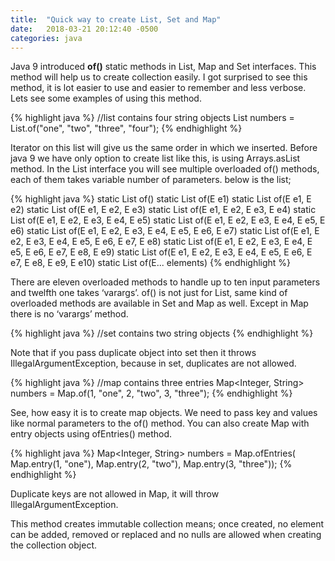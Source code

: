 ```yaml
---
title:  "Quick way to create List, Set and Map"
date:   2018-03-21 20:12:40 -0500
categories: java
---
```


Java 9 introduced **of()** static methods in List, Map and Set interfaces. This method will help us to create collection easily. I got surprised to see this method, it is lot easier to use and easier to remember and less verbose. Lets see some examples of using this method.

{% highlight java %}
//list contains four string objects
List<String> numbers = List.of("one", "two", "three", "four");
{% endhighlight %}

Iterator on this list will give us the same order in which we inserted. Before java 9 we have only option to create list like this, is using Arrays.asList method. In the List interface you will see multiple overloaded of() methods, each of them takes variable number of parameters.  below is the list;

{% highlight java %}
static <E> List<E> of​()
static <E> List<E> of​(E e1)
static <E> List<E> of​(E e1, E e2)
static <E> List<E> of​(E e1, E e2, E e3)
static <E> List<E> of​(E e1, E e2, E e3, E e4)
static <E> List<E> of​(E e1, E e2, E e3, E e4, E e5)
static <E> List<E> of​(E e1, E e2, E e3, E e4, E e5, E e6)
static <E> List<E> of​(E e1, E e2, E e3, E e4, E e5, E e6, E e7)
static <E> List<E> of​(E e1, E e2, E e3, E e4, E e5, E e6, E e7, E e8)
static <E> List<E> of​(E e1, E e2, E e3, E e4, E e5, E e6, E e7, E e8, E e9)
static <E> List<E> of​(E e1, E e2, E e3, E e4, E e5, E e6, E e7, E e8, E e9, E e10)
static <E> List<E> of​(E... elements)
{% endhighlight %}

There are eleven overloaded methods to handle up to ten input parameters and twelfth one takes ‘varargs’. of() is not just for List, same kind of overloaded methods are available in Set and Map as well. Except in Map there is no ‘varargs’ method.

{% highlight java %}
//set contains two string objects
{% endhighlight %}

Note that if you pass duplicate object into set then it throws IllegalArgumentException, because in set, duplicates are not allowed.

{% highlight java %}
//map contains three entries
Map<Integer, String> numbers = Map.of(1, "one", 2, "two", 3, "three");
{% endhighlight %}

See, how easy it is to create map objects. We need to pass key and values like normal parameters to the of() method. You can also create Map with entry objects using ofEntries() method.

{% highlight java %}
Map<Integer, String> numbers = Map.ofEntries(
Map.entry(1, "one"),
Map.entry(2, "two"),
Map.entry(3, "three"));
{% endhighlight %}

Duplicate keys are not allowed in Map, it will throw IllegalArgumentException.

This method creates immutable collection means; once created, no element can be added, removed or replaced and no nulls are allowed when creating the collection object.
